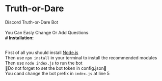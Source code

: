 # Truth-or-Dare
Discord Truth-or-Dare Bot 
<br>
<br>
You Can Easly Change Or Add Questions
<br>
**# Installation:**
<br><br>

First of all you should install <a href="https://nodejs.org/en/">Node.js</a>
<br>
Then use `npm install` in your terminal to install the recommended modules
<br>
Then use `node index.js` to run the bot
<br>
🔴Do not forget to set the bot token in config.json🔴
<br>
You cand change the bot prefix in `index.js` at line 5
